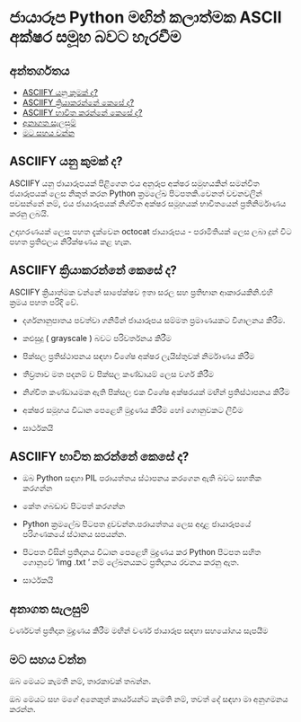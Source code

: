 # ජායාරූප Python මඟින් කලාත්මක ASCII අක්ෂර සමූහ බවට හැරවීම
[](https://github.com/RameshAditya/asciify/blob/master/github-resources/sample.gif)
## අන්තර්ගතය

- [ASCIIFY යනු කුමක් ද?](https://github.com/pavinduLakshan/asciify/blob/master/README-si.md#asciify-%E0%B6%BA%E0%B6%B1%E0%B7%94-%E0%B6%9A%E0%B7%94%E0%B6%B8%E0%B6%9A%E0%B7%8A-%E0%B6%AF)
- [ASCIIFY ක්‍රියාකරන්නේ කෙසේ ද?](https://github.com/pavinduLakshan/asciify/blob/master/README-si.md#asciify-%E0%B6%9A%E0%B7%8A%E0%B6%BB%E0%B7%92%E0%B6%BA%E0%B7%8F%E0%B6%9A%E0%B6%BB%E0%B6%B1%E0%B7%8A%E0%B6%B1%E0%B7%9A-%E0%B6%9A%E0%B7%99%E0%B7%83%E0%B7%9A-%E0%B6%AF)
- [ASCIIFY භාවිත කරන්නේ කෙසේ ද?](https://github.com/pavinduLakshan/asciify/blob/master/README-si.md#asciify-%E0%B6%B7%E0%B7%8F%E0%B7%80%E0%B7%92%E0%B6%AD-%E0%B6%9A%E0%B6%BB%E0%B6%B1%E0%B7%8A%E0%B6%B1%E0%B7%9A-%E0%B6%9A%E0%B7%99%E0%B7%83%E0%B7%9A-%E0%B6%AF)
- [අනාගත සැලසුම්](https://github.com/pavinduLakshan/asciify/blob/master/README-si.md#%E0%B6%85%E0%B6%B1%E0%B7%8F%E0%B6%9C%E0%B6%AD-%E0%B7%83%E0%B7%90%E0%B6%BD%E0%B7%83%E0%B7%94%E0%B6%B8%E0%B7%8A)
- [මට සහය වන්න](https://github.com/pavinduLakshan/asciify/blob/master/README-si.md#%E0%B6%B8%E0%B6%A7-%E0%B7%83%E0%B7%84%E0%B6%BA-%E0%B7%80%E0%B6%B1%E0%B7%8A%E0%B6%B1) 

## ASCIIFY යනු කුමක් ද?

ASCIIFY යනු ජායාරූපයක් පිළිගෙන එය අනුරූප අක්ෂර සමුහයකින් සමන්විත ජයාරූපයක් ලෙස නිකුත් කරන Python ක්‍රමලේඛ පිටපතකි.වෙනත් වචනවලින් පවසන්නේ නම්, එය ජායාරූපයක් නිශ්චිත අක්ෂර සමූහයක් භාවිතයෙන් ප්‍රතිනිර්මාණය කරනු ලබයි.

උදාහරණයක් ලෙස පහත දැක්වෙන octocat ජායාරූපය - 
[](https://github.com/RameshAditya/asciify/blob/master/octocat.png)
පරාමිතියක් ලෙස ලබා දුන් විට පහත ප්‍රතිඵලය නිරීක්ෂණය කළ හැක.

## ASCIIFY ක්‍රියාකරන්නේ කෙසේ ද?

ASCIIFY ක්‍රියාත්මක වන්නේ සාපේක්ෂව ඉතා සරල සහ ප්‍රතිභාන ආකාරයකිනි.එහි ක්‍රමය පහත පරිදි වේ.

- දර්ශනානුපාතය පවත්වා ගනිමින් ජායාරූපය සම්මත ප්‍රමාණයකට විශාලනය කිරීම.

- කළුසුදු ( grayscale ) බවට පරිවර්තනය කිරීම 

- පික්සල ප්‍රතිස්ථාපනය සඳහා විශේෂ අක්ෂර ලැයිස්තුවක් නිර්මාණය කිරීම

- තීව්‍රතාව මත පදනම් ව පික්සල කණ්ඩායම් ලෙස වර්ග කිරීම

- නිශ්චිත කණ්ඩායමක ඇති පික්සල එක විශේෂ අක්ෂරයක් මඟින් ප්‍රතිස්ථාපනය කිරීම

- අක්ෂර සමූහය විධාන පෙළෙහි මුද්‍රණය කිරීම හෝ ගොනුවකට ලිවීම

- සාර්ථකයි

## ASCIIFY භාවිත කරන්නේ කෙසේ ද?

- ඔබ Python සඳහා PIL පරායත්තය ස්ථාපනය කරගෙන ඇති බවට සහතික කරගන්න

- කේත ගබඩාව පිටපත් කරගන්න

- Python ක්‍රමලේඛ පිටපත දුවවන්න.පරායත්තය ලෙස අදාළ ජායාරූපයේ පරිගණකයේ ස්ථානය සපයන්න.

- පිටපත විසින් ප්‍රතිදානය විධාන පෙළෙහි මුද්‍රණය කර Python පිටපත සහිත ගොනුවේ ‘img .txt ’ නම් ලේඛනයකට ප්‍රතිදානය රචනය කරනු ඇත.

- සාර්ථකයි

## අනාගත සැලසුම්

වර්ණවත් ප්‍රතිදාන මුද්‍රණය කිරීම මඟින් වර්ණ ජායාරූප සඳහා සහයෝගය සැපයීම

## මට සහය වන්න

ඔබ මෙයට කැමති නම්, තාරකාවක් තබන්න.

ඔබ මෙයට සහ මගේ අනෙකුත් කාර්යයන්ට කැමති නම්, තවත් දේ සඳහා මා අනුගමනය කරන්න. 


